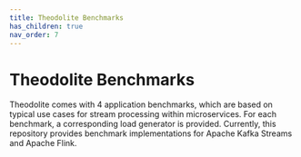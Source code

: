 ```yaml
---
title: Theodolite Benchmarks
has_children: true
nav_order: 7
---
```


# Theodolite Benchmarks

Theodolite comes with 4 application benchmarks, which are based on typical use cases for stream processing within microservices. For each benchmark, a corresponding load generator is provided. Currently, this repository provides benchmark implementations for Apache Kafka Streams and Apache Flink.

<!-- TODO How to install them-->